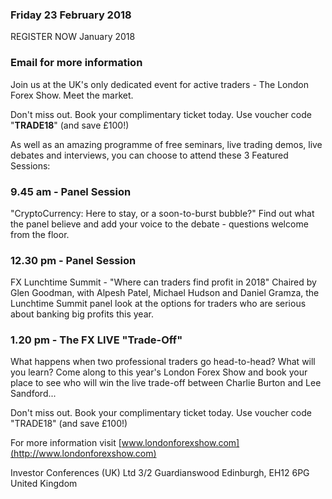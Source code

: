 ### Friday 23 February 2018

REGISTER NOW
January 2018

### Email for more information

Join us at the UK's only dedicated event for active traders - The London Forex Show. Meet the market.

Don't miss out. Book your complimentary ticket today. Use voucher code "**TRADE18**" (and save £100!)

As well as an amazing programme of free seminars, live trading demos, live debates and interviews, you can choose to attend these 3 Featured Sessions:

### 9.45 am - Panel Session
"CryptoCurrency: Here to stay, or a soon-to-burst bubble?"
Find out what the panel believe and add your voice to the debate - questions welcome from the floor.

### 12.30 pm - Panel Session
FX Lunchtime Summit - "Where can traders find profit in 2018"
Chaired by Glen Goodman, with Alpesh Patel, Michael Hudson and Daniel Gramza, the Lunchtime Summit panel look at the options for traders who are serious about banking big profits this year.

### 1.20 pm - The FX LIVE "Trade-Off"
What happens when two professional traders go head-to-head? What will you learn? Come along to this year's London Forex Show and book your place to see who will win the live trade-off between Charlie Burton and Lee Sandford...
 
Don't miss out. Book your complimentary ticket today. Use voucher code "TRADE18" (and save £100!)

For more information visit
[www.londonforexshow.com](http://www.londonforexshow.com)
 


Investor Conferences (UK) Ltd
3/2 Guardianswood
Edinburgh, EH12 6PG United Kingdom
